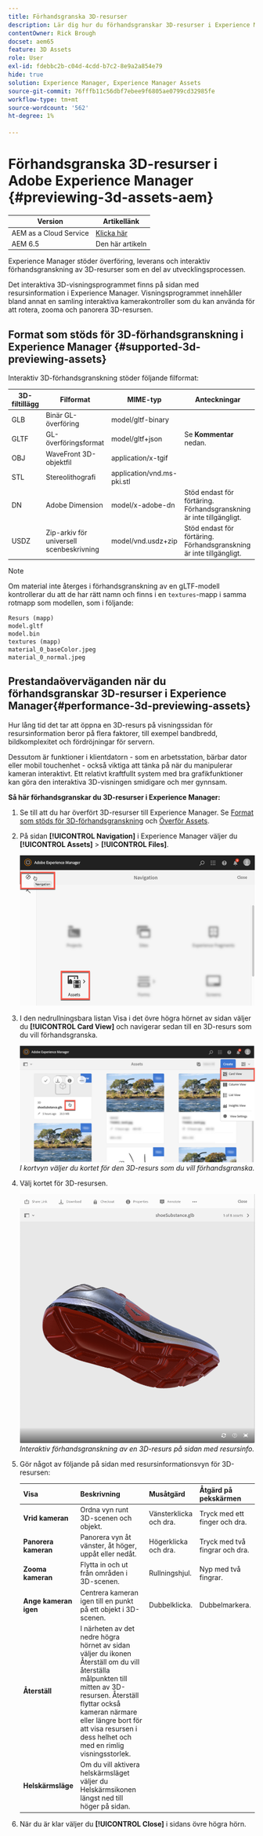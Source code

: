 ```yaml
---
title: Förhandsgranska 3D-resurser
description: Lär dig hur du förhandsgranskar 3D-resurser i Experience Manager.
contentOwner: Rick Brough
docset: aem65
feature: 3D Assets
role: User
exl-id: fdebbc2b-c04d-4cdd-b7c2-8e9a2a854e79
hide: true
solution: Experience Manager, Experience Manager Assets
source-git-commit: 76fffb11c56dbf7ebee9f6805ae0799cd32985fe
workflow-type: tm+mt
source-wordcount: '562'
ht-degree: 1%

---
```


# Förhandsgranska 3D-resurser i Adobe Experience Manager {#previewing-3d-assets-aem}

| Version | Artikellänk |
| -------- | ---------------------------- |
| AEM as a Cloud Service | [Klicka här](https://experienceleague.adobe.com/docs/experience-manager-cloud-service/content/assets/manage/previewing-3d-assets.html?lang=en) |
| AEM 6.5 | Den här artikeln |

Experience Manager stöder överföring, leverans och interaktiv förhandsgranskning av 3D-resurser som en del av utvecklingsprocessen.

Det interaktiva 3D-visningsprogrammet finns på sidan med resursinformation i Experience Manager. Visningsprogrammet innehåller bland annat en samling interaktiva kamerakontroller som du kan använda för att rotera, zooma och panorera 3D-resursen.

<!-- See also [Working with 3D assets in Dynamic Media](/help/assets/assets-3d.md). -->

## Format som stöds för 3D-förhandsgranskning i Experience Manager {#supported-3d-previewing-assets}

Interaktiv 3D-förhandsgranskning stöder följande filformat:

| 3D-filtillägg | Filformat | MIME-typ | Anteckningar |
|---|---|---|---|
| GLB | Binär GL-överföring | model/gltf-binary | |
| GLTF | GL-överföringsformat | model/gltf+json | Se **Kommentar** nedan. |
| OBJ | WaveFront 3D-objektfil | application/x-tgif | |
| STL | Stereolithografi | application/vnd.ms-pki.stl | |
| DN | Adobe Dimension | model/x-adobe-dn | Stöd endast för förtäring. Förhandsgranskning är inte tillgängligt. |
| USDZ | Zip-arkiv för universell scenbeskrivning | model/vnd.usdz+zip | Stöd endast för förtäring. Förhandsgranskning är inte tillgängligt. |

>[!NOTE]
>
>Om material inte återges i förhandsgranskning av en gLTF-modell kontrollerar du att de har rätt namn och finns i en `textures`-mapp i samma rotmapp som modellen, som i följande:

    Resurs (mapp)
    model.gltf
    model.bin
    textures (mapp)
    material_0_baseColor.jpeg
    material_0_normal.jpeg

## Prestandaöverväganden när du förhandsgranskar 3D-resurser i Experience Manager{#performance-3d-previewing-assets}

Hur lång tid det tar att öppna en 3D-resurs på visningssidan för resursinformation beror på flera faktorer, till exempel bandbredd, bildkomplexitet och fördröjningar för servern.

Dessutom är funktioner i klientdatorn - som en arbetsstation, bärbar dator eller mobil touchenhet - också viktiga att tänka på när du manipulerar kameran interaktivt. Ett relativt kraftfullt system med bra grafikfunktioner kan göra den interaktiva 3D-visningen smidigare och mer gynnsam.

**Så här förhandsgranskar du 3D-resurser i Experience Manager:**

1. Se till att du har överfört 3D-resurser till Experience Manager.
Se [Format som stöds för 3D-förhandsgranskning](#supported-3d-previewing-assets) och [Överför Assets](/help/assets/manage-assets.md#uploading-assets).
1. På sidan **[!UICONTROL Navigation]** i Experience Manager väljer du **[!UICONTROL Assets]** > **[!UICONTROL Files]**.

   ![Navigeringssida](/help/assets/assets-dm/navigation-assets.png)

1. I den nedrullningsbara listan Visa i det övre högra hörnet av sidan väljer du **[!UICONTROL Card View]** och navigerar sedan till en 3D-resurs som du vill förhandsgranska.

   ![Välj 3D-kort](/help/assets/assets-dm/3d-card-select.png)
   _I kortvyn väljer du kortet för den 3D-resurs som du vill förhandsgranska._

1. Välj kortet för 3D-resursen.

   ![Interaktiv 3D-förhandsvisning](/help/assets/assets-dm/3d-preview.png)
   _Interaktiv förhandsgranskning av en 3D-resurs på sidan med resursinfo._
1. Gör något av följande på sidan med resursinformationsvyn för 3D-resursen:

   | Visa | Beskrivning | Musåtgärd | Åtgärd på pekskärmen |
   | --- | --- | --- | --- |
   | **Vrid kameran** | Ordna vyn runt 3D-scenen och objekt. | Vänsterklicka och dra. | Tryck med ett finger och dra. |
   | **Panorera kameran** | Panorera vyn åt vänster, åt höger, uppåt eller nedåt. | Högerklicka och dra. | Tryck med två fingrar och dra. |
   | **Zooma kameran** | Flytta in och ut från områden i 3D-scenen. | Rullningshjul. | Nyp med två fingrar. |
   | **Ange kameran igen** | Centrera kameran igen till en punkt på ett objekt i 3D-scenen. | Dubbelklicka. | Dubbelmarkera. |
   | **Återställ** | I närheten av det nedre högra hörnet av sidan väljer du ikonen Återställ om du vill återställa målpunkten till mitten av 3D-resursen. Återställ flyttar också kameran närmare eller längre bort för att visa resursen i dess helhet och med en rimlig visningsstorlek. |   |   |
   | **Helskärmsläge** | Om du vill aktivera helskärmsläget väljer du Helskärmsikonen längst ned till höger på sidan. |   |   |

1. När du är klar väljer du **[!UICONTROL Close]** i sidans övre högra hörn.
